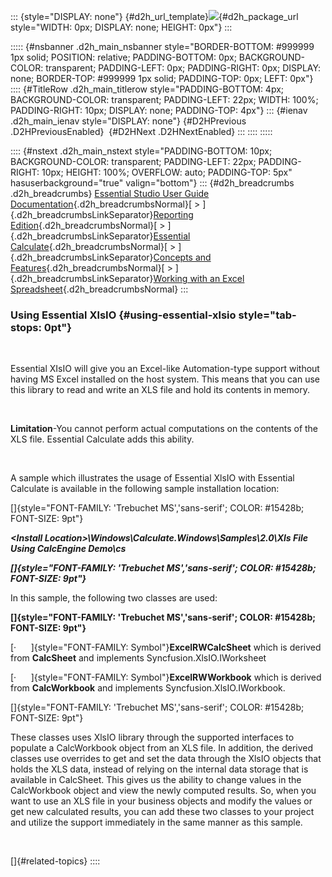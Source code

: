 ::: {style="DISPLAY: none"}
[](ms-xhelp:///?Id=d2h_url_template){#d2h_url_template}![](!package_url!){#d2h_package_url style="WIDTH: 0px; DISPLAY: none; HEIGHT: 0px"}
:::

::::: {#nsbanner .d2h_main_nsbanner style="BORDER-BOTTOM: #999999 1px solid; POSITION: relative; PADDING-BOTTOM: 0px; BACKGROUND-COLOR: transparent; PADDING-LEFT: 0px; PADDING-RIGHT: 0px; DISPLAY: none; BORDER-TOP: #999999 1px solid; PADDING-TOP: 0px; LEFT: 0px"}
:::: {#TitleRow .d2h_main_titlerow style="PADDING-BOTTOM: 4px; BACKGROUND-COLOR: transparent; PADDING-LEFT: 22px; WIDTH: 100%; PADDING-RIGHT: 10px; DISPLAY: none; PADDING-TOP: 4px"}
::: {#ienav .d2h_main_ienav style="DISPLAY: none"}
[](ms-xhelp:///?Id=27419508-cc91-44ab-aba0-6983409ab015){#D2HPrevious .D2HPreviousEnabled}  [](ms-xhelp:///?Id=786edd05-3883-44b1-8f10-e4434b3fcb72){#D2HNext .D2HNextEnabled}
:::
::::
:::::

:::: {#nstext .d2h_main_nstext style="PADDING-BOTTOM: 10px; BACKGROUND-COLOR: transparent; PADDING-LEFT: 22px; PADDING-RIGHT: 10px; HEIGHT: 100%; OVERFLOW: auto; PADDING-TOP: 5px" hasuserbackground="true" valign="bottom"}
::: {#d2h_breadcrumbs .d2h_breadcrumbs}
[Essential Studio User Guide Documentation](ms-xhelp:///?Id=12457748-09e3-4d74-a240-8e049cedf030){.d2h_breadcrumbsNormal}[ \> ]{.d2h_breadcrumbsLinkSeparator}[Reporting Edition](ms-xhelp:///?Id=027aa5b6-6676-4f93-ad23-c20e8c45792e){.d2h_breadcrumbsNormal}[ \> ]{.d2h_breadcrumbsLinkSeparator}[Essential Calculate](ms-xhelp:///?Id=2ea52c7f-a332-43bd-9ca7-2ea0898ff54e){.d2h_breadcrumbsNormal}[ \> ]{.d2h_breadcrumbsLinkSeparator}[Concepts and Features](ms-xhelp:///?Id=91222e44-d3ca-4392-8f0f-41bd2ae3dd3f){.d2h_breadcrumbsNormal}[ \> ]{.d2h_breadcrumbsLinkSeparator}[Working with an Excel Spreadsheet](ms-xhelp:///?Id=86516665-722b-424a-85bc-940f7bb46741){.d2h_breadcrumbsNormal}
:::

### Using Essential XlsIO {#using-essential-xlsio style="tab-stops: 0pt"}

 

Essential XIsIO will give you an Excel-like Automation-type support without having MS Excel installed on the host system. This means that you can use this library to read and write an XLS file and hold its contents in memory.

 

**Limitation**-You cannot perform actual computations on the contents of the XLS file. Essential Calculate adds this ability.

 

A sample which illustrates the usage of Essential XlsIO with Essential Calculate is available in the following sample installation location:

[]{style="FONT-FAMILY: 'Trebuchet MS','sans-serif'; COLOR: #15428b; FONT-SIZE: 9pt"} 

***\<Install Location\>\\Windows\\Calculate.Windows\\Samples\\2.0\\Xls File Using CalcEngine Demo\\cs***

***[]{style="FONT-FAMILY: 'Trebuchet MS','sans-serif'; COLOR: #15428b; FONT-SIZE: 9pt"}*** 

In this sample, the following two classes are used:

**[]{style="FONT-FAMILY: 'Trebuchet MS','sans-serif'; COLOR: #15428b; FONT-SIZE: 9pt"}** 

[·      ]{style="FONT-FAMILY: Symbol"}**ExcelRWCalcSheet** which is derived from **CalcSheet** and implements Syncfusion.XlsIO.IWorksheet

[·      ]{style="FONT-FAMILY: Symbol"}**ExcelRWWorkbook** which is derived from **CalcWorkbook** and implements Syncfusion.XlsIO.IWorkbook.

[]{style="FONT-FAMILY: 'Trebuchet MS','sans-serif'; COLOR: #15428b; FONT-SIZE: 9pt"} 

These classes uses XlsIO library through the supported interfaces to populate a CalcWorkbook object from an XLS file. In addition, the derived classes use overrides to get and set the data through the XlsIO objects that holds the XLS data, instead of relying on the internal data storage that is available in CalcSheet. This gives us the ability to change values in the CalcWorkbook object and view the newly computed results. So, when you want to use an XLS file in your business objects and modify the values or get new calculated results, you can add these two classes to your project and utilize the support immediately in the same manner as this sample.

 

[]{#related-topics}
::::
